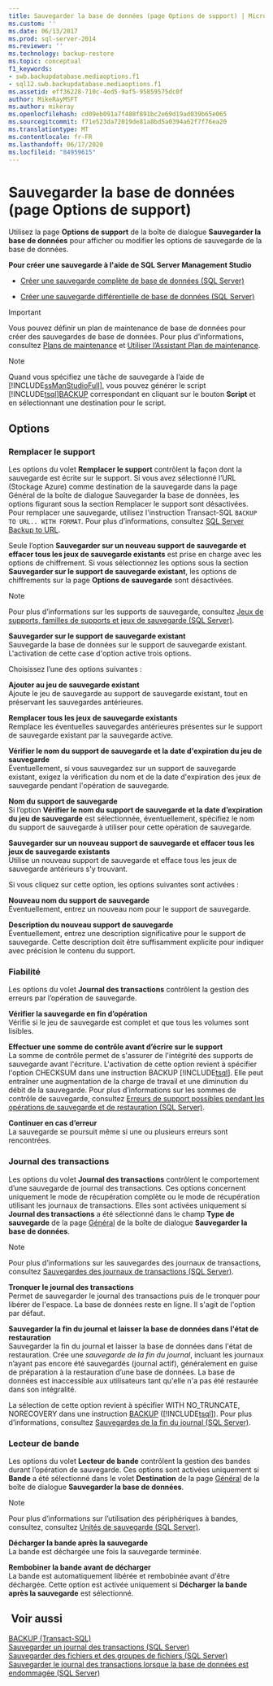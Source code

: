 ```yaml
---
title: Sauvegarder la base de données (page Options de support) | Microsoft Docs
ms.custom: ''
ms.date: 06/13/2017
ms.prod: sql-server-2014
ms.reviewer: ''
ms.technology: backup-restore
ms.topic: conceptual
f1_keywords:
- swb.backupdatabase.mediaoptions.f1
- sql12.swb.backupdatabase.mediaoptions.f1
ms.assetid: eff36228-710c-4ed5-9af5-95859575dc0f
author: MikeRayMSFT
ms.author: mikeray
ms.openlocfilehash: cd09eb091a7f488f891bc2e69d19ad039b65e065
ms.sourcegitcommit: f71e523da72019de81a8bd5a0394a62f7f76ea20
ms.translationtype: MT
ms.contentlocale: fr-FR
ms.lasthandoff: 06/17/2020
ms.locfileid: "84959615"
---
```

# <a name="back-up-database-media-options-page"></a>Sauvegarder la base de données (page Options de support)
  Utilisez la page  **Options de support** de la boîte de dialogue **Sauvegarder la base de données** pour afficher ou modifier les options de sauvegarde de la base de données.  
  
 **Pour créer une sauvegarde à l'aide de SQL Server Management Studio**  
  
-   [Créer une sauvegarde complète de base de données &#40;SQL Server&#41;](create-a-full-database-backup-sql-server.md)  
  
-   [Créer une sauvegarde différentielle de base de données &#40;SQL Server&#41;](create-a-differential-database-backup-sql-server.md)  
  
> [!IMPORTANT]  
>  Vous pouvez définir un plan de maintenance de base de données pour créer des sauvegardes de base de données. Pour plus d’informations, consultez [Plans de maintenance](../maintenance-plans/maintenance-plans.md) et [Utiliser l’Assistant Plan de maintenance](../maintenance-plans/use-the-maintenance-plan-wizard.md).  
  
> [!NOTE]  
>  Quand vous spécifiez une tâche de sauvegarde à l’aide de [!INCLUDE[ssManStudioFull](../../includes/ssmanstudiofull-md.md)], vous pouvez générer le script [!INCLUDE[tsql](../../includes/tsql-md.md)][BACKUP](/sql/t-sql/statements/backup-transact-sql) correspondant en cliquant sur le bouton **Script** et en sélectionnant une destination pour le script.  
  
## <a name="options"></a>Options  
  
### <a name="overwrite-media"></a>Remplacer le support  
 Les options du volet **Remplacer le support** contrôlent la façon dont la sauvegarde est écrite sur le support. Si vous avez sélectionné l’URL (Stockage Azure) comme destination de la sauvegarde dans la page Général de la boîte de dialogue Sauvegarder la base de données, les options figurant sous la section Remplacer le support sont désactivées. Pour remplacer une sauvegarde, utilisez l'instruction Transact-SQL `BACKUP TO URL.. WITH FORMAT`. Pour plus d’informations, consultez [SQL Server Backup to URL](sql-server-backup-to-url.md).  
  
 Seule l’option **Sauvegarder sur un nouveau support de sauvegarde et effacer tous les jeux de sauvegarde existants** est prise en charge avec les options de chiffrement. Si vous sélectionnez les options sous la section **Sauvegarder sur le support de sauvegarde existant**, les options de chiffrements sur la page **Options de sauvegarde** sont désactivées.  
  
> [!NOTE]  
>  Pour plus d’informations sur les supports de sauvegarde, consultez [Jeux de supports, familles de supports et jeux de sauvegarde &#40;SQL Server&#41;](media-sets-media-families-and-backup-sets-sql-server.md).  
  
 **Sauvegarder sur le support de sauvegarde existant**  
 Sauvegarde la base de données sur le support de sauvegarde existant. L'activation de cette case d'option active trois options.  
  
 Choisissez l’une des options suivantes :  
  
 **Ajouter au jeu de sauvegarde existant**  
 Ajoute le jeu de sauvegarde au support de sauvegarde existant, tout en préservant les sauvegardes antérieures.  
  
 **Remplacer tous les jeux de sauvegarde existants**  
 Remplace les éventuelles sauvegardes antérieures présentes sur le support de sauvegarde existant par la sauvegarde active.  
  
 **Vérifier le nom du support de sauvegarde et la date d'expiration du jeu de sauvegarde**  
 Éventuellement, si vous sauvegardez sur un support de sauvegarde existant, exigez la vérification du nom et de la date d'expiration des jeux de sauvegarde pendant l'opération de sauvegarde.  
  
 **Nom du support de sauvegarde**  
 Si l’option **Vérifier le nom du support de sauvegarde et la date d’expiration du jeu de sauvegarde** est sélectionnée, éventuellement, spécifiez le nom du support de sauvegarde à utiliser pour cette opération de sauvegarde.  
  
 **Sauvegarder sur un nouveau support de sauvegarde et effacer tous les jeux de sauvegarde existants**  
 Utilise un nouveau support de sauvegarde et efface tous les jeux de sauvegarde antérieurs s'y trouvant.  
  
 Si vous cliquez sur cette option, les options suivantes sont activées :  
  
 **Nouveau nom du support de sauvegarde**  
 Éventuellement, entrez un nouveau nom pour le support de sauvegarde.  
  
 **Description du nouveau support de sauvegarde**  
 Éventuellement, entrez une description significative pour le support de sauvegarde. Cette description doit être suffisamment explicite pour indiquer avec précision le contenu du support.  
  
### <a name="reliability"></a>Fiabilité  
 Les options du volet **Journal des transactions** contrôlent la gestion des erreurs par l’opération de sauvegarde.  
  
 **Vérifier la sauvegarde en fin d’opération**  
 Vérifie si le jeu de sauvegarde est complet et que tous les volumes sont lisibles.  
  
 **Effectuer une somme de contrôle avant d’écrire sur le support**  
 La somme de contrôle permet de s'assurer de l'intégrité des supports de sauvegarde avant l'écriture. L'activation de cette option revient à spécifier l'option CHECKSUM dans une instruction BACKUP [!INCLUDE[tsql](../../includes/tsql-md.md)]. Elle peut entraîner une augmentation de la charge de travail et une diminution du débit de la sauvegarde. Pour plus d’informations sur les sommes de contrôle de sauvegarde, consultez [Erreurs de support possibles pendant les opérations de sauvegarde et de restauration &#40;SQL Server&#41;](possible-media-errors-during-backup-and-restore-sql-server.md).  
  
 **Continuer en cas d’erreur**  
 La sauvegarde se poursuit même si une ou plusieurs erreurs sont rencontrées.  
  
### <a name="transaction-log"></a>Journal des transactions  
 Les options du volet **Journal des transactions** contrôlent le comportement d’une sauvegarde de journal des transactions. Ces options concernent uniquement le mode de récupération complète ou le mode de récupération utilisant les journaux de transactions. Elles sont activées uniquement si **Journal des transactions** a été sélectionné dans le champ **Type de sauvegarde** de la page [Général](../../integration-services/general-page-of-integration-services-designers-options.md) de la boîte de dialogue **Sauvegarder la base de données**.  
  
> [!NOTE]  
>  Pour plus d’informations sur les sauvegardes des journaux de transactions, consultez [Sauvegardes des journaux de transactions &#40;SQL Server&#41;](transaction-log-backups-sql-server.md).  
  
 **Tronquer le journal des transactions**  
 Permet de sauvegarder le journal des transactions puis de le tronquer pour libérer de l'espace. La base de données reste en ligne. Il s'agit de l'option par défaut.  
  
 **Sauvegarder la fin du journal et laisser la base de données dans l'état de restauration**  
 Sauvegarder la fin du journal et laisser la base de données dans l'état de restauration. Crée une *sauvegarde de la fin du journal*, incluant les journaux n’ayant pas encore été sauvegardés (journal actif), généralement en guise de préparation à la restauration d’une base de données. La base de données est inaccessible aux utilisateurs tant qu'elle n'a pas été restaurée dans son intégralité.  
  
 La sélection de cette option revient à spécifier WITH NO_TRUNCATE, NORECOVERY dans une instruction [BACKUP](/sql/t-sql/statements/backup-transact-sql) ([!INCLUDE[tsql](../../includes/tsql-md.md)]). Pour plus d’informations, consultez [Sauvegardes de la fin du journal &#40;SQL Server&#41;](tail-log-backups-sql-server.md).  
  
### <a name="tape-drive"></a>Lecteur de bande  
 Les options du volet **Lecteur de bande** contrôlent la gestion des bandes durant l’opération de sauvegarde. Ces options sont activées uniquement si **Bande** a été sélectionné dans le volet **Destination** de la page [Général](../../integration-services/general-page-of-integration-services-designers-options.md) de la boîte de dialogue **Sauvegarder la base de données**.  
  
> [!NOTE]  
>  Pour plus d’informations sur l’utilisation des périphériques à bandes, consultez, consultez [Unités de sauvegarde &#40;SQL Server&#41;](backup-devices-sql-server.md).  
  
 **Décharger la bande après la sauvegarde**  
 La bande est déchargée une fois la sauvegarde terminée.  
  
 **Rembobiner la bande avant de décharger**  
 La bande est automatiquement libérée et rembobinée avant d'être déchargée. Cette option est activée uniquement si **Décharger la bande après la sauvegarde** est sélectionné.  
  
## <a name="see-also"></a> Voir aussi  
 [BACKUP &#40;Transact-SQL&#41;](/sql/t-sql/statements/backup-transact-sql)   
 [Sauvegarder un journal des transactions &#40;SQL Server&#41;](back-up-a-transaction-log-sql-server.md)   
 [Sauvegarder des fichiers et des groupes de fichiers &#40;SQL Server&#41;](back-up-files-and-filegroups-sql-server.md)   
 [Sauvegarder le journal des transactions lorsque la base de données est endommagée &#40;SQL Server&#41;](back-up-the-transaction-log-when-the-database-is-damaged-sql-server.md)  
  
  
